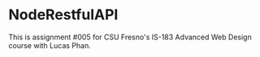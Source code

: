 # NodeRestfulAPI
This is assignment #005 for CSU Fresno's IS-183 Advanced Web Design course with Lucas Phan.